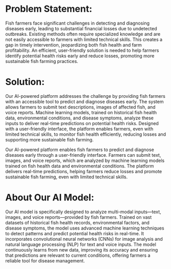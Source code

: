 # Problem Statement:
Fish farmers face significant challenges in detecting and diagnosing diseases early, leading to substantial financial losses due to undetected outbreaks. Existing methods often require specialized knowledge and are not easily accessible to farmers with limited technical skills. This creates a gap in timely intervention, jeopardizing both fish health and farm profitability. An efficient, user-friendly solution is needed to help farmers identify potential health risks early and reduce losses, promoting more sustainable fish farming practices.

# Solution:
Our AI-powered platform addresses the challenge by providing fish farmers with an accessible tool to predict and diagnose diseases early. The system allows farmers to submit text descriptions, images of affected fish, and voice reports. Machine learning models, trained on historical fish health data, environmental conditions, and disease symptoms, analyze these inputs to deliver real-time predictions on potential health risks. Designed with a user-friendly interface, the platform enables farmers, even with limited technical skills, to monitor fish health efficiently, reducing losses and supporting more sustainable fish farming.


Our AI-powered platform enables fish farmers to predict and diagnose diseases early through a user-friendly interface. Farmers can submit text, images, and voice reports, which are analyzed by machine learning models trained on fish health data and environmental conditions. The platform delivers real-time predictions, helping farmers reduce losses and promote sustainable fish farming, even with limited technical skills.

# About Our AI Model:
Our AI model is specifically designed to analyze multi-modal inputs—text, images, and voice reports—provided by fish farmers. Trained on vast datasets of historical fish health records, environmental factors, and disease symptoms, the model uses advanced machine learning techniques to detect patterns and predict potential health risks in real-time. It incorporates convolutional neural networks (CNNs) for image analysis and natural language processing (NLP) for text and voice inputs. The model continuously learns from new data, improving its accuracy and ensuring that predictions are relevant to current conditions, offering farmers a reliable tool for disease management.










